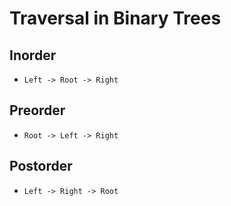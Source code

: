 # Traversal in Binary Trees

## Inorder

- `Left -> Root -> Right`

## Preorder

- `Root -> Left -> Right`

## Postorder

- `Left -> Right -> Root`
